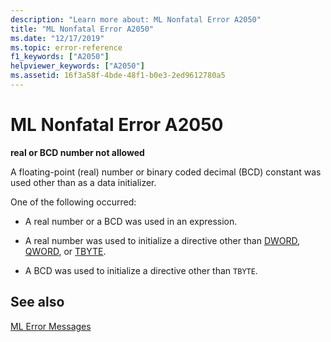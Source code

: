 ```yaml
---
description: "Learn more about: ML Nonfatal Error A2050"
title: "ML Nonfatal Error A2050"
ms.date: "12/17/2019"
ms.topic: error-reference
f1_keywords: ["A2050"]
helpviewer_keywords: ["A2050"]
ms.assetid: 16f3a58f-4bde-48f1-b0e3-2ed9612780a5
---
```

# ML Nonfatal Error A2050

**real or BCD number not allowed**

A floating-point (real) number or binary coded decimal (BCD) constant was used other than as a data initializer.

One of the following occurred:

- A real number or a BCD was used in an expression.

- A real number was used to initialize a directive other than [DWORD](dword.md), [QWORD](qword.md), or [TBYTE](tbyte.md).

- A BCD was used to initialize a directive other than `TBYTE`.

## See also

[ML Error Messages](ml-error-messages.md)
